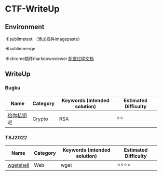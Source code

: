 # CTF-WriteUp
## Environment
☀sublimetext （添加插件imagepaste）

☀sublimmerge

☀chrome插件markdownviewer
[配置过程文档](Environment/config.md)
## WriteUp
### Bugku

   | Name                                                                  | Category | Keywords (intended solution)              | Estimated Difficulty |
   | --------------------------------------------------------------------- | -------- | ----------------------------------------- | -------------------- |
   | [给你私钥吧](Bugku/Crypto/给你私钥吧.md)        | Crypto      | RSA           | ⭐⭐                  |

### TSJ2022
   | Name                                                                  | Category | Keywords (intended solution)              | Estimated Difficulty |
   | --------------------------------------------------------------------- | -------- | ----------------------------------------- | -------------------- |
   | [wgetshell](TSJCTF2022/wgetshell.md)        | Web      | wget           | ⭐⭐⭐⭐                  |
